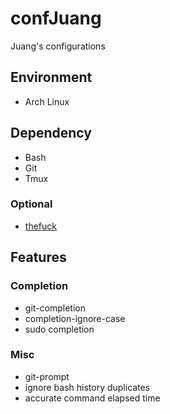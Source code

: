 # confJuang
Juang's configurations


## Environment
- Arch Linux


## Dependency
- Bash
- Git
- Tmux


### Optional
- [thefuck](https://github.com/nvbn/thefuck)


## Features

### Completion
- git-completion
- completion-ignore-case
- sudo completion

### Misc
- git-prompt
- ignore bash history duplicates
- accurate command elapsed time
